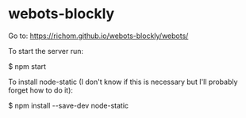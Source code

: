 # webots-blockly

Go to: https://richom.github.io/webots-blockly/webots/

To start the server run:

$ npm start

To install node-static (I don't know if this is necessary but I'll probably forget how to do it):

$ npm install --save-dev node-static
